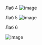 Лаб 4
![image](https://user-images.githubusercontent.com/113889448/229448824-cf53679f-f332-4efc-9c28-4b8a5ee076e8.png)

Лаб 5
![image](https://user-images.githubusercontent.com/113889448/229448964-2caf97dc-45fb-49da-b8a7-cebb7df5036a.png)

Лаб 6

![image](https://user-images.githubusercontent.com/113889448/229449088-c74117bc-ed30-4f9e-b356-ce49ae968975.png)

